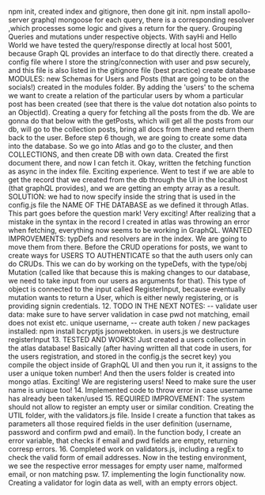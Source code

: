 npm init, created index and gitignore, then done git init.
npm install apollo-server graphql mongoose
for each query, there is a corresponding resolver ,which processes some logic and gives a return for the query. Grouping Queries and mutations under respective objects. With sayHi and Hello World we have tested the query/response directly at local host 5001, because Graph QL provides an interface to do that directly there.
created a config file where I store the string/connection with user and psw securely, and this file is also listed in the gitignore file (best practice)
create database MODULES: new Schemas for Users and Posts (that are going to be on the socials!) created in the modules folder. By adding the 'users' to the schema we want to create a relation of the particular users by whom a particular post has been created (see that there is the value dot notation also points to an ObjectId). 
Creating a query for fetching all the posts from the db. We are gonna do that below with the getPosts, which will get all the posts from our db, will go to the collection posts, bring all docs from there and return them back to the user. 
Before step 6 though, we are going to create some data into the database. So we go into Atlas and go to the cluster, and then COLLECTIONS, and then create DB with own data. Created the first document there, and now I can fetch it.
Okay, written the fetching function as async in the index file. Exciting experience. Went to test if we are able to get the record that we created from the db through the UI in the localhost (that graphQL provides), and we are getting an empty array as a result. SOLUTION: we had to now specify inside the string that is used in the config.js file the NAME OF THE DATABASE as we defined it through Atlas. This part goes before the question mark! Very exciting!
After realizing that a mistake in the syntax in the record I created in atlas was throwing an error when fetching, everything now seems to be working in GraphQL.
WANTED IMPROVEMENTS: typDefs and resolvers are in the index. We are going to move them from there. 
Before the CRUD operations for posts, we want to create ways for USERS TO AUTHENTICATE so that the auth users only can do CRUDs. This we can do by working on the typeDefs, with the type/obj Mutation (called like that because this is making changes to our database, we need to take input from our users as arguments for that). This type of object is connected to the input called RegisterInput, because eventually mutation wants to return a User, which is either newly registering, or is providing signin credentials. 
12. TODO IN THE NEXT NOTES: 
-- validate user data: make sure to have server validation in case pwd not matching, email does not exist etc. unique username, 
-- create auth token / new packages installed: npm install bcryptjs jsonwebtoken. in users.js we destructure registerInput
13. TESTED AND WORKS! Just created a users collection in the atlas database! Basically (after having written all that code in users, for the users registration, and stored in the config.js the secret key) you compile the object inside of GraphQL UI and then you run it, it assigns to the user a unique token number! And then the users folder is created into mongo atlas. Exciting! We are registering users! Need to make sure the user name is unique too!
14. Implemented code to throw error in case username has already been taken/used
15. REQUIRED IMPROVEMENT: The system should not allow to register an empty user or similar condition. Creating the UTIL folder, with the validators.js file. Inside I create a function that takes as parameters all those required fields in the user definition (username, password and confirm pwd and email). In the function body, I create an error variable, that checks if email and pwd fields are empty, returning corresp errors. 
16. Completed work on validators.js, including a regEx to check the valid form of email addresses. Now in the testing environment, we see the respective error messages for empty user name, malformed email, or non matching psw.
17. implementing the login functionality now. Creating a validator for login data as well, with an empty errors object.